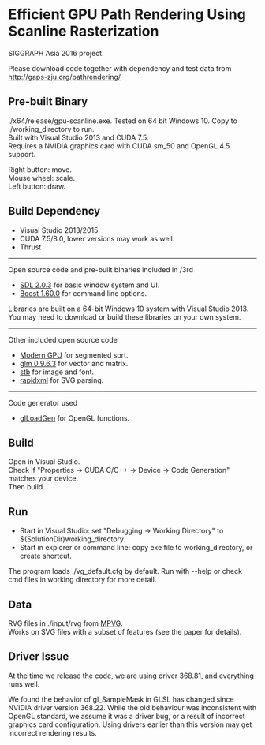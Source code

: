# Efficient GPU Path Rendering Using Scanline Rasterization

SIGGRAPH Asia 2016 project.

Please download code together with dependency and test data from http://gaps-zju.org/pathrendering/

## Pre-built Binary 

./x64/release/gpu-scanline.exe. Tested on 64 bit Windows 10. Copy to ./working_directory to run. <br/>
Built with Visual Studio 2013 and CUDA 7.5. <br/>
Requires a NVIDIA graphics card with CUDA sm_50 and OpenGL 4.5 support.

Right button: move. <br/>
Mouse wheel: scale. <br/>
Left button: draw.

## Build Dependency

* Visual Studio 2013/2015
* CUDA 7.5/8.0, lower versions may work as well.
* Thrust

----
Open source code and pre-built binaries included in /3rd

* [SDL 2.0.3](https://www.libsdl.org/) for basic window system and UI.
* [Boost 1.60.0](http://www.boost.org/) for command line options.

Libraries are built on a 64-bit Windows 10 system with Visual Studio 2013.
You may need to download or build these libraries on your own system.

----
Other included open source code

* [Modern GPU](https://nvlabs.github.io/moderngpu/) for segmented sort.
* [glm 0.9.6.3](http://www.g-truc.net/) for vector and matrix.
* [stb](https://github.com/nothings/stb) for image and font.
* [rapidxml](https://github.com/dwd/rapidxml) for SVG parsing.

----
Code generator used

* [glLoadGen](https://bitbucket.org/alfonse/glloadgen/wiki/Home) for OpenGL functions.

## Build

Open in Visual Studio. <br/>
Check if "Properties -> CUDA C/C++ -> Device -> Code Generation" matches your device. <br/>
Then build.

## Run

* Start in Visual Studio: set "Debugging -> Working Directory" to $(SolutionDir)working_directory. <br/>
* Start in explorer or command line: copy exe file to working_directory, or create shortcut. <br/>

The program loads ./vg_default.cfg by default. Run with --help or check cmd files in working directory for more detail.

## Data

RVG files in ./input/rvg from [MPVG](http://w3.impa.br/~diego/projects/GanEtAl14/). <br/>
Works on SVG files with a subset of features (see the paper for details).

## Driver Issue

At the time we release the code, we are using driver 368.81, and everything runs well.

We found the behavior of gl_SampleMask in GLSL has changed since NVIDIA driver version 368.22.
While the old behaviour was inconsistent with OpenGL standard, we assume it was a driver bug,
or a result of incorrect graphics card configuration.
Using drivers earlier than this version may get incorrect rendering results.
